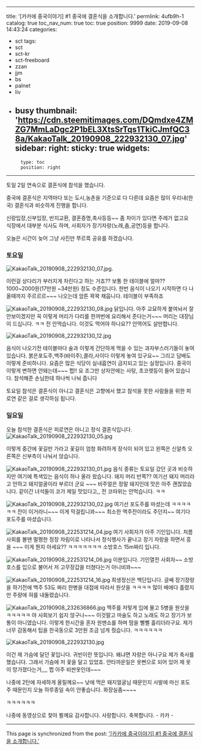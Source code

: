 
---
title: '[카카에 중국이야기] #1 중국에 결혼식을 소개합니다.'
permlink: 4ufb9h-1
catalog: true
toc_nav_num: true
toc: true
position: 9999
date: 2019-09-08 14:43:24
categories:
- sct
tags:
- sct
- sct-kr
- sct-freeboard
- zzan
- jjm
- bs
- palnet
- liv
- busy
thumbnail: 'https://cdn.steemitimages.com/DQmdxe4ZMZG7MmLaDgc2P1bEL3XtsSrTqs1TkiCJmfQC38a/KakaoTalk_20190908_222932130_07.jpg'
sidebar:
    right:
        sticky: true
widgets:
    -
        type: toc
        position: right
---


토일 2일 연속으로 결혼식에  참석을 했습니다. 

중국에 결혼식은 지역마다  또는 도시,농촌을 기준으로 다 다른데
요즘은 많이 우리내(한국) 결혼식과 비슷하게 진행을 합니다.

신랑입장,신부입장, 반지교환, 결혼증명,축사등등~~ 좀 차이가 있다면
주례가 없고요 식장에서 대부분 식사도  하며, 사회자가 장기자랑(노래,춤,공연)등을 합니다.

오늘은 시간이 늦어 그냥 사진만 쭈르륵 공유를 하겠습니다. 

### 토요일 
![KakaoTalk_20190908_222932130_07.jpg](https://cdn.steemitimages.com/DQmdxe4ZMZG7MmLaDgc2P1bEL3XtsSrTqs1TkiCJmfQC38a/KakaoTalk_20190908_222932130_07.jpg). 

이런걸 상다리가 부러지게 차린다고 하는 거죠??
보통 한 테이블에  얼마??  1000~2000원(17만원 ~34만원) 정도 수준입니다. 한번 음식이 나오기 시작하면  다 나올때까지 주르르르~~~ 나오는데 암튼 꽉꽉 채웁니다. 테이블이 부족하죠

![KakaoTalk_20190908_222932130_08.jpg](https://cdn.steemitimages.com/DQmfZB1aHnVtnrKEMZEzVsFxTz7DSRRux8tXfMHqZRv8PaG/KakaoTalk_20190908_222932130_08.jpg)
닭입니다.  아주 교묘하게 붙여놔서 잘 안보이겠지만 꼭 이렇게 머리가 다리를 한꺼번에 요리해서 준다는거~~~ 머리는 대장님이 드십니다.  ㅋㅋ 전 안먹습니다.  이것도 먹어야 하나요?? 안먹어도 살만합니다. 

![KakaoTalk_20190908_222932130_12.jpg](https://cdn.steemitimages.com/DQmPZAJCwuTDZNBAYzsDZZDkd51QTDge7UVy5dKikwHJVwn/KakaoTalk_20190908_222932130_12.jpg)

음식이 나오기전 테이블마다 술과 이렇게 간단하게 먹을 수 있는 과자부스러기들이 놓여 있습니다. 
붉은포도주,백주(바이주),콜라,사이다  이렇게 놓여 있구요~~ 그리고 담배도 이렇게 준비하니다. 요즘은 많은 식당이 실내흡연이 금지되고 있는 실정입니다.  중국이 이렇게 변하면 안돼는데~~~ 쩝!!  요 조그만 상자안에는 사탕, 초코렛등이 들어 있습니다.  참석해준 손님한테 하나씩 나눠 줍니다

토요일 참석은 결혼식이 아니고 결혼식은 고향에서 했고 참석을 못한 사람들을 위한 피로연 같은 걸로 생각하심 됩니다.

### 일요일

오늘 참석한 결혼식은 피로연은 아니고 정식 결혼식입니다. 
![KakaoTalk_20190908_222932130_05.jpg](https://cdn.steemitimages.com/DQmPBDQuiWoEBc2A6MwRNYko3ykVK2pHGmHSrP3vqxXVdfE/KakaoTalk_20190908_222932130_05.jpg)

이렇게 중간에 꽃길만 가라고 꽃길이 엄청 화려하게 장식이 되어 있고 왼쪽은 신알측 오른쪽은 신부측이 나눠서 앉습니다. 

![KakaoTalk_20190908_222932130_01.jpg](https://cdn.steemitimages.com/DQmQrFve5DcUDYTeEVDnMYrRz9QxuUGVU2X6GFTYctmJEDv/KakaoTalk_20190908_222932130_01.jpg)
음식 종류는 토요일 갔던 곳과 비슷하지만 여기에 특색있는 음식이 하나 올라 왔습니다.  돼지 머리 반쪽?? 여기선 돼지 머리라고 안하고 돼지얼굴이라 부르더 군요 ~~~ 비주얼은 정말 돼지인데 맛은 아주 괜찮았습니다.  같이간 녀석들이 코가 제일 맛있다고,, 전 코따위는 안먹습니다. ㅋㅋ

![KakaoTalk_20190908_222932130_02.jpg](https://cdn.steemitimages.com/DQmeVKF7aicgZoC3jsbQ336tNnjiWFvUr5X6D1eqdMKe686/KakaoTalk_20190908_222932130_02.jpg)
여기선 포도주를 마셨는데 ㅋㅋㅋㅋㅋㅋ 잔이 이거라니~~~ 이게 막걸립니꽈~~~ 최소한 맥주잔이라도 주던지~~ 여기다 포도주를 마셨습니다. 

![KakaoTalk_20190908_222531214_04.jpg](https://cdn.steemitimages.com/DQmToRNNP3T2xM2K5kMadbmQp9oKSEMU9cEC1ZqbUPiHvvg/KakaoTalk_20190908_222531214_04.jpg)
여기 사회자가 아주 기인입니다.  처름 사회를 볼땐 멀쩡한 정장 차림이로 나타나서 정식행사가 끝나고 장기 자랑을 하면서 흥을 ~~~  이게 뭔지 아세요??  ㅋㅋㅋㅋㅋㅋㅋ 소방호스 15m짜리 입니다. 

![KakaoTalk_20190908_222531214_06.jpg](https://cdn.steemitimages.com/DQmSvLc2KwPLnhG9iUiDJJnyEihECkqSBw4kRAExNJimyPk/KakaoTalk_20190908_222531214_06.jpg)
이분입니다. 기인열전 사회자~~    소방호스를 입으로 불어서 저 고무장갑을 터쳤다는거 아니비꽈~~~

![KakaoTalk_20190908_222531214_16.jpg](https://cdn.steemitimages.com/DQmfHsLSCQ7BQgphqfZFhH17nVTh41pGvNHqBADzAoa9y2U/KakaoTalk_20190908_222531214_16.jpg)
희생정신은 백단입니다. 글쎄 장기장랑을 하기전에 백주 53도 짜리 한병을 대접에 따라서 원삿을 ㅋㅋㅋㅋ 많이 배에다 흘렸지만 주량에 혀를 내둘렸습니다. 

![KakaoTalk_20190908_232636866.jpg](https://cdn.steemitimages.com/DQmeVBaHKNZeKg3KftKHBxYVc3NKXxN5UQYo8FTEd97mNpL/KakaoTalk_20190908_232636866.jpg) 
맥주를 저렇게 입에 물고 5병을 원삿을 ㅋㅋㅋㅋㅋ 야 사회보기 쉽지 않구나~~~ 이것말고 마술도 하고 노래도 하고 장기가 보통이 아니였습니다.  이렇게 한시간을 혼자 원맨쇼를 하며 땀을 뻘뻘 흘리더라구요. 제가 너무 감동해서 팁을 한국동으로 3만원 조금 넘게 줬습니다.  ㅋㅋㅋㅋㅋㅋ

![KakaoTalk_20190908_222932130.jpg](https://cdn.steemitimages.com/DQmXGJG8FRuEkxcTa9zqS7DgzMQZUF5Ms6hPyiqA9tArQEk/KakaoTalk_20190908_222932130.jpg)

이건 제 가슴에 달던 꽃입니다. 귀빈이란 뜻입니다. 왜냐면 자랑은 아니구요 제가 축사를 했습니다. 그래서 가슴에 저 꽃을 달고 있었죠. 안타까운일은 옷삔으로 되어 있어 제 옷이 망가졌다는거,,,, 쩝 아주 비싼옷인데~~~

나중에 2탄에 자세하게 올릴께요~~ 
낮에 먹은 돼지얼굴님 때문인지  사발에 마신 포도주 때문인지 오늘 하루종일 속이 안좋습니다.  화장실좀~~~~

ㅋㅋㅋㅋㅋㅋ

나중에 동영상으로 찿아 뵐께요
감사합니다.  사랑합니다. 축복합니다.  - 카카 -

- - -

This page is synchronized from the post: ['[카카에 중국이야기] #1 중국에 결혼식을 소개합니다.'](https://steemit.com/@kibumh/4ufb9h-1)
